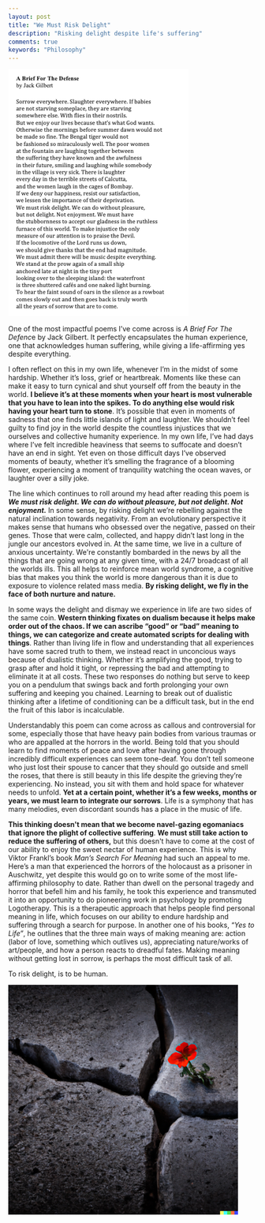 ```yaml
---
layout: post
title: "We Must Risk Delight"
description: "Risking delight despite life's suffering"
comments: true
keywords: "Philosophy"
---
```

<img src="/assets/images/we_must_risk_delight/media/image1.png" style="width:3.8125in;height:5.21875in" />

One of the most impactful poems I’ve come across is *A Brief For The Defenc*e by Jack Gilbert. It perfectly encapsulates the human experience, one that acknowledges human suffering, while giving a life-affirming yes despite everything.

I often reflect on this in my own life, whenever I’m in the midst of some hardship. Whether it’s loss, grief or heartbreak. Moments like these can make it easy to turn cynical and shut yourself off from the beauty in the world. **I believe it’s at these moments when your heart is most vulnerable that you have to lean into the spikes. To do anything else would risk having your heart turn to stone**. It’s possible that even in moments of sadness that one finds little islands of light and laughter. We shouldn’t feel guilty to find joy in the world despite the countless injustices that we ourselves and collective humanity experience. In my own life, I’ve had days where I’ve felt incredible heaviness that seems to suffocate and doesn’t have an end in sight. Yet even on those difficult days I’ve observed moments of beauty, whether it’s smelling the fragrance of a blooming flower, experiencing a moment of tranquility watching the ocean waves, or laughter over a silly joke.

The line which continues to roll around my head after reading this poem is ***We must risk delight. We can do without pleasure, but not delight. Not enjoyment.*** In some sense, by risking delight we’re rebelling against the natural inclination towards negativity. From an evolutionary perspective it makes sense that humans who obsessed over the negative, passed on their genes. Those that were calm, collected, and happy didn’t last long in the jungle our ancestors evolved in. At the same time, we live in a culture of anxious uncertainty. We're constantly bombarded in the news by all the things that are going wrong at any given time, with a 24/7 broadcast of all the worlds ills. This all helps to reinforce mean world syndrome, a cognitive bias that makes you think the world is more dangerous than it is due to exposure to violence related mass media. **By risking delight, we fly in the face of both nurture and nature.**

In some ways the delight and dismay we experience in life are two sides of the same coin. **Western thinking fixates on dualism because it helps make order out of the chaos. If we can ascribe “good” or “bad” meaning to things, we can categorize and create automated scripts for dealing with things**. Rather than living life in flow and understanding that all experiences have some sacred truth to them, we instead react in unconcious ways because of dualistic thinking. Whether it’s amplifying the good, trying to grasp after and hold it tight, or repressing the bad and attempting to eliminate it at all costs. These two responses do nothing but serve to keep you on a pendulum that swings back and forth prolonging your own suffering and keeping you chained. Learning to break out of dualistic thinking after a lifetime of conditioning can be a difficult task, but in the end the fruit of this labor is incalculable.

Understandably this poem can come across as callous and controversial for some, especially those that have heavy pain bodies from various traumas or who are appalled at the horrors in the world. Being told that you should learn to find moments of peace and love after having gone through incredibly difficult experiences can seem tone-deaf. You don’t tell someone who just lost their spouse to cancer that they should go outside and smell the roses, that there is still beauty in this life despite the grieving they’re experiencing. No instead, you sit with them and hold space for whatever needs to unfold. **Yet at a certain point, whether it’s a few weeks, months or years, we must learn to integrate our sorrows**. Life is a symphony that has many melodies, even discordant sounds has a place in the music of life.

**This thinking doesn't mean that we become navel-gazing egomaniacs that ignore the plight of collective suffering**. **We must still take action to reduce the suffering of others,** but this doesn't have to come at the cost of our ability to enjoy the sweet nectar of human experience. This is why Viktor Frankl’s book *Man’s Search For Meaning* had such an appeal to me. Here’s a man that experienced the horrors of the holocaust as a prisoner in Auschwitz, yet despite this would go on to write some of the most life-affirming philosophy to date. Rather than dwell on the personal tragedy and horror that befell him and his family, he took this experience and transmuted it into an opportunity to do pioneering work in psychology by promoting Logotherapy. This is a therapeutic approach that helps people find personal meaning in life, which focuses on our ability to endure hardship and suffering through a search for purpose. In another one of his books, “*Yes to Life”*, he outlines that the three main ways of making meaning are: action (labor of love, something which outlives us), appreciating nature/works of art/people, and how a person reacts to dreadful fates. Making meaning without getting lost in sorrow, is perhaps the most difficult task of all.

To risk delight, is to be human.

<img src="/assets/images/we_must_risk_delight/media/image2.png" style="width:4.8508in;height:4.8508in" />
